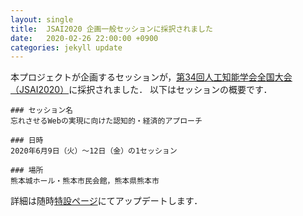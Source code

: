 ```yaml
---
layout: single
title:  JSAI2020 企画一般セッションに採択されました
date:   2020-02-26 22:00:00 +0900
categories: jekyll update
---
```

本プロジェクトが企画するセッションが，[第34回人工知能学会全国大会（JSAI2020）](https://www.ai-gakkai.or.jp/jsai2020/)に採択されました．
以下はセッションの概要です．

```
### セッション名
忘れさせるWebの実現に向けた認知的・経済的アプローチ

### 日時
2020年6月9日（火）〜12日（金）の1セッション

### 場所
熊本城ホール・熊本市民会館，熊本県熊本市
```

詳細は随時[特設ページ](/jsai2020-ks/)にてアップデートします．
